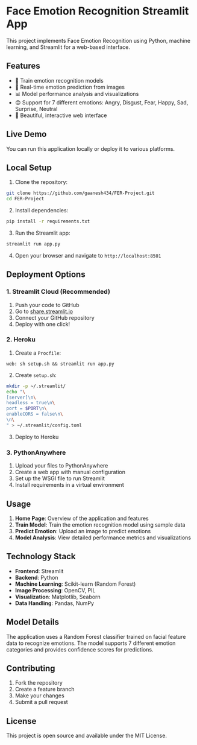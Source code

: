 # Face Emotion Recognition Streamlit App

This project implements Face Emotion Recognition using Python, machine learning, and Streamlit for a web-based interface.

## Features

- 🎯 Train emotion recognition models
- 🔮 Real-time emotion prediction from images
- 📊 Model performance analysis and visualizations
- 😊 Support for 7 different emotions: Angry, Disgust, Fear, Happy, Sad, Surprise, Neutral
- 🎨 Beautiful, interactive web interface

## Live Demo

You can run this application locally or deploy it to various platforms.

## Local Setup

1. Clone the repository:
```bash
git clone https://github.com/gaanesh434/FER-Project.git
cd FER-Project
```

2. Install dependencies:
```bash
pip install -r requirements.txt
```

3. Run the Streamlit app:
```bash
streamlit run app.py
```

4. Open your browser and navigate to `http://localhost:8501`

## Deployment Options

### 1. Streamlit Cloud (Recommended)
1. Push your code to GitHub
2. Go to [share.streamlit.io](https://share.streamlit.io)
3. Connect your GitHub repository
4. Deploy with one click!

### 2. Heroku
1. Create a `Procfile`:
```
web: sh setup.sh && streamlit run app.py
```

2. Create `setup.sh`:
```bash
mkdir -p ~/.streamlit/
echo "\
[server]\n\
headless = true\n\
port = $PORT\n\
enableCORS = false\n\
\n\
" > ~/.streamlit/config.toml
```

3. Deploy to Heroku

### 3. PythonAnywhere
1. Upload your files to PythonAnywhere
2. Create a web app with manual configuration
3. Set up the WSGI file to run Streamlit
4. Install requirements in a virtual environment

## Usage

1. **Home Page**: Overview of the application and features
2. **Train Model**: Train the emotion recognition model using sample data
3. **Predict Emotion**: Upload an image to predict emotions
4. **Model Analysis**: View detailed performance metrics and visualizations

## Technology Stack

- **Frontend**: Streamlit
- **Backend**: Python
- **Machine Learning**: Scikit-learn (Random Forest)
- **Image Processing**: OpenCV, PIL
- **Visualization**: Matplotlib, Seaborn
- **Data Handling**: Pandas, NumPy

## Model Details

The application uses a Random Forest classifier trained on facial feature data to recognize emotions. The model supports 7 different emotion categories and provides confidence scores for predictions.

## Contributing

1. Fork the repository
2. Create a feature branch
3. Make your changes
4. Submit a pull request

## License

This project is open source and available under the MIT License.